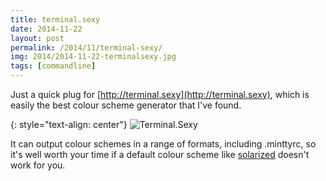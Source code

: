 ```yaml
---
title: terminal.sexy
date: 2014-11-22
layout: post
permalink: /2014/11/terminal-sexy/
img: 2014/2014-11-22-terminalsexy.jpg
tags: [commandline]
---
```


Just a quick plug for [http://terminal.sexy](http://terminal.sexy), which is easily the best colour scheme generator that I've found.

{: style="text-align: center"}
![Terminal.Sexy]({{site.baseurl}}/assets/img/2014/2014-11-22-terminalsexy2.png)

It can output colour schemes in a range of formats, including .minttyrc, so it's well worth your time if a default colour scheme like [solarized](http://ethanschoonover.com/solarized) doesn't work for you.
